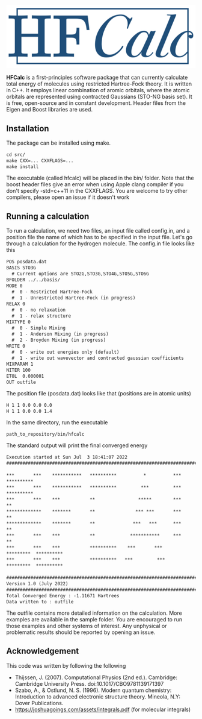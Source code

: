 <img src="docs/HFCalc.png"></img>

<b>HFCalc</b> is a first-principles software package that can currently calculate total energy of molecules using restricted Hartree-Fock theory. It is written in C++. It employs linear combination of aromic orbitals, where the atomic orbitals are represented using contracted Gaussians (STO-NG basis set). It is free, open-source and in constant development. Header files from the Eigen and Boost libraries are used.

## Installation

The package can be installed using make.
```
cd src/
make CXX=... CXXFLAGS=...
make install
```
The executable (called hfcalc) will be placed in the bin/ folder. Note that the boost header files give an error when using Apple clang compiler if you don't specify -std=c++11 in the CXXFLAGS. You are welcome to try other compilers, please open an issue if it doesn't work

## Running a calculation

To run a calculation, we need two files, an input file called config.in, and a position file the name of which has to be specified in the input file. Let's go through a calculation for the hydrogen molecule. The config.in file looks like this
```
POS posdata.dat
BASIS STO3G
  # Current options are STO2G,STO3G,STO4G,STO5G,STO6G  
BFOLDER ../../basis/
MODE 0
  #  0 - Restricted Hartree-Fock
  #  1 - Unrestricted Hartree-Fock (in progress)
RELAX 0
  #  0 - no relaxation
  #  1 - relax structure
MIXTYPE 0
  #  0 - Simple Mixing
  #  1 - Anderson Mixing (in progress)
  #  2 - Broyden Mixing (in progress)
WRITE 0
  #  0 - write out energies only (default)
  #  1 - write out wavevector and contracted gaussian coefficients
MIXPARAM 1
NITER 100
ETOL  0.000001
OUT outfile
```
The position file (posdata.dat) looks like that (positions are in atomic units)
```
H 1 1 0.0 0.0 0.0  
H 1 1 0.0 0.0 1.4 
```
In the same directory, run the executable
```
path_to_repository/bin/hfcalc
```
The standard output will print the final converged energy
```
Execution started at Sun Jul  3 18:41:07 2022
###################################################################################

***       ***    ***********   **********          *          ***        **********
***       ***    ***********   **********         ***         ***        **********
***       ***    ***           **                *****        ***        **
*************    *******       **               *** ***       ***        **
*************    *******       **              ***   ***      ***        **
***       ***    ***           **             ***********     ***        **
***       ***    ***           **********    ***       ***    *********  **********
***       ***    ***           **********   ***         ***   *********  **********

###################################################################################
Version 1.0 (July 2022)
###################################################################################
Total Converged Energy : -1.11671 Hartrees
Data written to : outfile
```
The outfile contains more detailed information on the calculation. More examples are available in the sample folder. You are encouraged to run those examples and other systems of interest. Any unphysical or problematic results should be reported by opening an issue.

## Acknowledgement

This code was written by following the following
 * Thijssen, J. (2007). Computational Physics (2nd ed.). Cambridge: Cambridge University Press. doi:10.1017/CBO9781139171397
 * Szabo, A., & Ostlund, N. S. (1996). Modern quantum chemistry: Introduction to advanced electronic structure theory. Mineola, N.Y: Dover Publications.
 * https://joshuagoings.com/assets/integrals.pdf (for molecular integrals)
